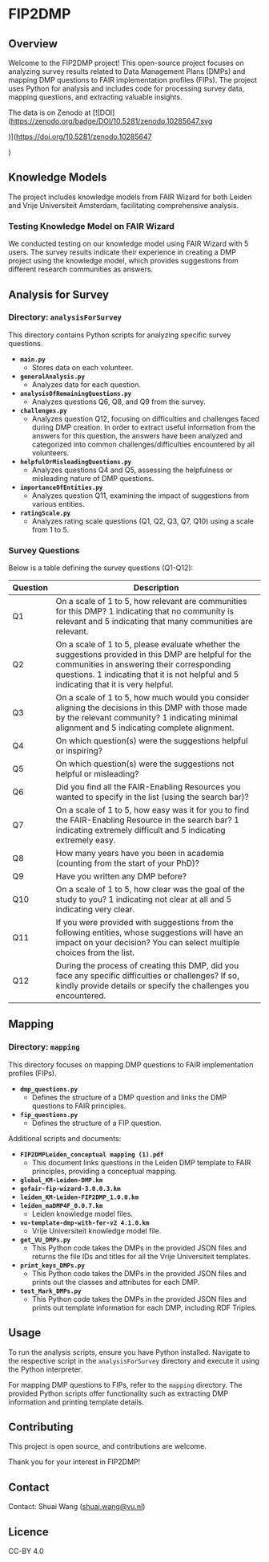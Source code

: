 # FIP2DMP

## Overview
Welcome to the FIP2DMP project! This open-source project focuses on analyzing survey results related to Data Management Plans (DMPs) and mapping DMP questions to FAIR implementation profiles (FIPs). The project uses Python for analysis and includes code for processing survey data, mapping questions, and extracting valuable insights.

The data is on Zenodo at [![DOI](https://zenodo.org/badge/DOI/10.5281/zenodo.10285647.svg

)](https://doi.org/10.5281/zenodo.10285647

)

## Knowledge Models
The project includes knowledge models from FAIR Wizard for both Leiden and Vrije Universiteit Amsterdam, facilitating comprehensive analysis.

### Testing Knowledge Model on FAIR Wizard
We conducted testing on our knowledge model using FAIR Wizard with 5 users. The survey results indicate their experience in creating a DMP project using the knowledge model, which provides suggestions from different research communities as answers.

## Analysis for Survey
### Directory: `analysisForSurvey`
This directory contains Python scripts for analyzing specific survey questions.

- **`main.py`**
  - Stores data on each volunteer.
- **`generalAnalysis.py`**
  - Analyzes data for each question.
- **`analysisOfRemainingQuestions.py`**
  - Analyzes questions Q6, Q8, and Q9 from the survey.
- **`challenges.py`**
  - Analyzes question Q12, focusing on difficulties and challenges faced during DMP creation. In order to extract useful information from the answers for this question, the answers have been analyzed and categorized into common challenges/difficulties encountered by all volunteers.
- **`helpfulOrMisleadingQuestions.py`**
  - Analyzes questions Q4 and Q5, assessing the helpfulness or misleading nature of DMP questions.
- **`importanceOfEntities.py`**
  - Analyzes question Q11, examining the impact of suggestions from various entities.
- **`ratingScale.py`**
  - Analyzes rating scale questions (Q1, Q2, Q3, Q7, Q10) using a scale from 1 to 5.

### Survey Questions
Below is a table defining the survey questions (Q1-Q12):

| Question | Description |
|----------|-------------|
| Q1       | On a scale of 1 to 5, how relevant are communities for this DMP? 1 indicating that no community is relevant and 5 indicating that many communities are relevant. |
| Q2       | On a scale of 1 to 5, please evaluate whether the suggestions provided in this DMP are helpful for the communities in answering their corresponding questions. 1 indicating that it is not helpful and 5 indicating that it is very helpful. |
| Q3       | On a scale of 1 to 5, how much would you consider aligning the decisions in this DMP with those made by the relevant community? 1 indicating minimal alignment and 5 indicating complete alignment. |
| Q4       | On which question(s) were the suggestions helpful or inspiring? |
| Q5       | On which question(s) were the suggestions not helpful or misleading? |
| Q6       | Did you find all the FAIR-Enabling Resources you wanted to specify in the list (using the search bar)? |
| Q7       | On a scale of 1 to 5, how easy was it for you to find the FAIR-Enabling Resource in the search bar? 1 indicating extremely difficult and 5 indicating extremely easy. |
| Q8       | How many years have you been in academia (counting from the start of your PhD)? |
| Q9       | Have you written any DMP before? |
| Q10      | On a scale of 1 to 5, how clear was the goal of the study to you? 1 indicating not clear at all and 5 indicating very clear. |
| Q11      | If you were provided with suggestions from the following entities, whose suggestions will have an impact on your decision? You can select multiple choices from the list. |
| Q12      | During the process of creating this DMP, did you face any specific difficulties or challenges? If so, kindly provide details or specify the challenges you encountered. |

## Mapping
### Directory: `mapping`
This directory focuses on mapping DMP questions to FAIR implementation profiles (FIPs).

- **`dmp_questions.py`**
  - Defines the structure of a DMP question and links the DMP questions to FAIR principles.
- **`fip_questions.py`**
  - Defines the structure of a FIP question.

Additional scripts and documents:
- **`FIP2DMPLeiden_conceptual mapping (1).pdf`**
  - This document links questions in the Leiden DMP template to FAIR principles, providing a conceptual mapping.
- **`global_KM-Leiden-DMP.km`**
- **`gofair-fip-wizard-3.0.0.3.km`**
- **`leiden_KM-Leiden-FIP2DMP_1.0.0.km`**
- **`leiden_maDMP4F_0.0.7.km`**
  - Leiden knowledge model files.
- **`vu-template-dmp-with-fer-v2 4.1.0.km`**
  - Vrije Universiteit knowledge model file.
- **`get_VU_DMPs.py`**
  - This Python code takes the DMPs in the provided JSON files and returns the file IDs and titles for all the Vrije Universiteit templates.
- **`print_keys_DMPs.py`**
  - This Python code takes the DMPs in the provided JSON files and prints out the classes and attributes for each DMP.
- **`test_Mark_DMPs.py`**
  - This Python code takes the DMPs in the provided JSON files and prints out template information for each DMP, including RDF Triples.

## Usage
To run the analysis scripts, ensure you have Python installed. Navigate to the respective script in the `analysisForSurvey` directory and execute it using the Python interpreter.

For mapping DMP questions to FIPs, refer to the `mapping` directory. The provided Python scripts offer functionality such as extracting DMP information and printing template details.

## Contributing
This project is open source, and contributions are welcome.

Thank you for your interest in FIP2DMP!

## Contact
Contact: Shuai Wang (shuai.wang@vu.nl)

## Licence
CC-BY 4.0
